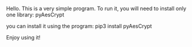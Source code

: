 Hello. This is a very simple program. To run it, you will need to install only one library: pyAesCrypt  

you can install it using the program: 
        pip3 install pyAesCrypt 

Enjoy using it!